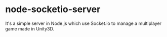 # node-socketio-server
It's a simple server in Node.js which use Socket.io to manage a multiplayer game made in Unity3D.
